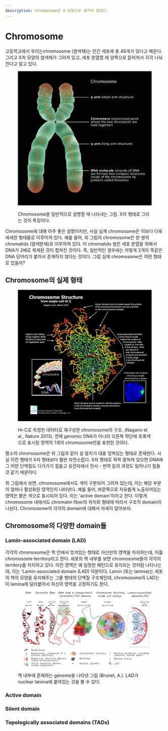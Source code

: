 ```yaml
---
description: Chromosome은 X 모양으로 생기지 않았다.
---
```


# Chromosome

고등학교에서 우리는chromosome (염색체)는 인간 세포에 총 46개가 있다고 배운다. 그리고 X자 모양의 염색체가 그려져 있고, 세포 분열할 때 양쪽으로 뜯어져서 각각 나눠진다고 알고 있다.&#x20;

<figure><img src="../../../.gitbook/assets/Chromosome_X_shape.jpg" alt=""><figcaption><p>Chromosome을 일반적으로 설명할 때 나타내는 그림. X자 형태로 그리는 것이 특징이다.</p></figcaption></figure>

Chromosome에 대해 아주 좋은 설명이지만, 사실 실제 chromosome은 이보다 더욱 세세한 형태들로 이루어져 있다. 예를 들어, 위 그림의 chromosome은 한 쌍의 chromatids (염색분체)로 이루어져 있다. 이 chromatids 쌍은 세포 분열을 위해서 DNA가 2배로 복제된 것이 합쳐진 것이다. 즉, 일반적인 경우에는 저렇게 2개의 똑같은 DNA 덩어리가 붙어서 존재하지 않다는 것이다. 그럼 실제 chromosome은 어떤 형태로 있을까?

## Chromosome의 실제 형태

<figure><img src="../../../.gitbook/assets/chromosome-hi-c.png" alt=""><figcaption><p>Hi-C로 측정한 데이터로 재구성한 chromosome의 구조. (Nagano et al., Nature 2013). 전체 genomic DNA가 아니라 오른쪽 하단에 초록색으로 표시된 영역의 1개의 chromosome만을 표현한 것이다.</p></figcaption></figure>

평소의 chromosome은 위 그림과 같이 실 뭉치가 대충 엉켜있는 형태로 존재한다. 사실 이런 형태가 X자 형태보다 훨씬 자연스럽다. X자 형태로 꽉꽉 뭉쳐져 있으면 DNA에 그 어떤 단백질도 다가가기 힘들고 유전자에서 전사 - 번역 등의 과정도 일어나기 힘들 것 같기 때문이다.&#x20;

위 그림에서 보면, chromosome에서도 색이 구분되어 그려져 있는데, 이는 해당 부분이 얼마나 활성화된 영역인지 나타낸다. 예를 들어, 바깥쪽으로 자유롭게 노출되어있는 영역은 붉은 색으로 표시되어 있다. 이는 'active domain'이라고 한다. 이렇게 chromosome 내에서도 chromatin fiber의 위치와 형태에 따라서 구조적 domain이 나뉜다.  Chromosome의 각각의 domain에 대해서 자세히 알아보자.

## Chromosome의 다양한 domain들

### Lamin-associated domain (LAD)

각각의 chromosome은 핵 안에서 엉겨있는 형태로 자신만의 영역을 차지하는데, 이를 chromosome territory라고 한다. 세포의 핵 내부를 보면 chromosome들이 각각의 territory를 차지하고 있다. 이런 영역은 꽤 일정한 패턴으로 유지되는 것처럼 나타나는데, 이는 'Lamin-associated domain (LAD) 덕분이다. Lamin (또는 lamina)는 세포의 핵의 모양을 유지해주는 그물 형태의 단백질 구조체인데, chromosome의 LAD는 이 lamina에 달라붙어서 자신의 영역을 고정하기도 한다.&#x20;

<figure><img src="../../../.gitbook/assets/chr_LAD.png" alt=""><figcaption><p>핵 내부에 존재하는 genome을 나타낸 그림 (Brunet, A.). LAD가 nuclear lamina에 붙어있는 것을 볼 수 있다.</p></figcaption></figure>

### Active domain















### Silent domain







### Topologically associated domains (TADs)









